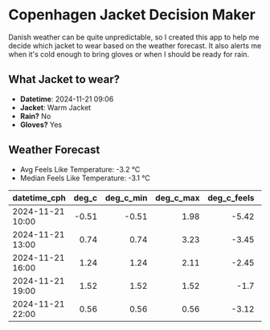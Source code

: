 
# Copenhagen Jacket Decision Maker

Danish weather can be quite unpredictable, so I created this app to help me decide which jacket to wear based on the weather forecast. 
It also alerts me when it's cold enough to bring gloves or when I should be ready for rain.

## What Jacket to wear?

- **Datetime**: 2024-11-21 09:06
- **Jacket**: Warm Jacket
- **Rain?** No
- **Gloves?** Yes

## Weather Forecast
- Avg Feels Like Temperature: -3.2 °C
- Median Feels Like Temperature: -3.1 °C

| datetime_cph     |   deg_c |   deg_c_min |   deg_c_max |   deg_c_feels | weather   | wind   | rain   |
|:-----------------|--------:|------------:|------------:|--------------:|:----------|:-------|:-------|
| 2024-11-21 10:00 |   -0.51 |       -0.51 |        1.98 |         -5.42 | Clear     | Low    | None   |
| 2024-11-21 13:00 |    0.74 |        0.74 |        3.23 |         -3.45 | Clear     | Low    | None   |
| 2024-11-21 16:00 |    1.24 |        1.24 |        2.11 |         -2.45 | Clear     | Low    | None   |
| 2024-11-21 19:00 |    1.52 |        1.52 |        1.52 |         -1.7  | Clouds    | Low    | None   |
| 2024-11-21 22:00 |    0.56 |        0.56 |        0.56 |         -3.12 | Clouds    | Low    | None   |
        